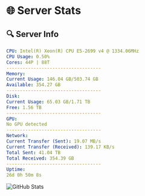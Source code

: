 # 🌐 Server Stats
## 🔍 Server Info
```yaml
CPU: Intel(R) Xeon(R) CPU E5-2699 v4 @ 1334.06MHz
CPU Usage: 0.50%
Cores: 44P | 88T
-----------------------------------
Memory:
Current Usage: 146.04 GB/503.74 GB
Available: 354.27 GB
-----------------------------------
Disk:
Current Usage: 65.03 GB/1.71 TB
Free: 1.56 TB
-----------------------------------
GPU:
No GPU detected
-----------------------------------
Network:
Current Transfer (Sent): 19.07 MB/s
Current Transfer (Received): 139.17 KB/s
Total Sent: 41.04 TB
Total Received: 354.39 GB
-----------------------------------
Uptime:
26d 0h 50m 8s
```
![GitHub Stats](https://img.shields.io/badge/Updated-2025-04-02_22:12:57-blue)